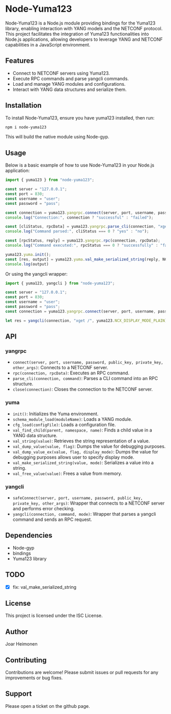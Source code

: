 # Node-Yuma123

Node-Yuma123 is a Node.js module providing bindings for the Yuma123 library, enabling interaction with YANG models and the NETCONF protocol. This project facilitates the integration of Yuma123 functionalities into Node.js applications, allowing developers to leverage YANG and NETCONF capabilities in a JavaScript environment.

## Features

- Connect to NETCONF servers using Yuma123.
- Execute RPC commands and parse yangcli commands.
- Load and manage YANG modules and configurations.
- Interact with YANG data structures and serialize them.

## Installation

To install Node-Yuma123, ensure you have yuma123 installed, then run:

```bash
npm i node-yuma123
```

This will build the native module using Node-gyp.

## Usage

Below is a basic example of how to use Node-Yuma123 in your Node.js application:

```javascript
import { yuma123 } from "node-yuma123";

const server = "127.0.0.1";
const port = 830;
const username = "user";
const password = "pass";

const connection = yuma123.yangrpc.connect(server, port, username, password, null, null, null);
console.log("Connection:", connection ? "successful" : "failed");

const [cliStatus, rpcData] = yuma123.yangrpc.parse_cli(connection, "xget /");
console.log("Command parsed:", cliStatus === 0 ? "yes" : "no");

const [rpcStatus, reply] = yuma123.yangrpc.rpc(connection, rpcData);
console.log("Command executed:", rpcStatus === 0 ? "successfully" : "failed");

yuma123.yuma.init();
const [res, output] = yuma123.yuma.val_make_serialized_string(reply, NCX_DISPLAY_MODE_XML_NONS);
console.log(output)
```
Or using the yangcli wrapper:
```javascript
import { yuma123, yangcli } from "node-yuma123";

const server = "127.0.0.1";
const port = 830;
const username = "user";
const password = "pass";
const connection = yuma123.yangrpc.connect(server, port, username, password, null, null, null);

let res = yangcli(connection, "xget /", yuma123.NCX_DISPLAY_MODE_PLAIN);
```

## API

### yangrpc

- `connect(server, port, username, password, public_key, private_key, other_args)`: Connects to a NETCONF server.
- `rpc(connection, rpcData)`: Executes an RPC command.
- `parse_cli(connection, command)`: Parses a CLI command into an RPC structure.
- `close(connection)`: Closes the connection to the NETCONF server.

### yuma

- `init()`: Initializes the Yuma environment.
- `schema_module_load(moduleName)`: Loads a YANG module.
- `cfg_load(configFile)`: Loads a configuration file.
- `val_find_child(parent, namespace, name)`: Finds a child value in a YANG data structure.
- `val_string(value)`: Retrieves the string representation of a value.
- `val_dump_value(value, flag)`: Dumps the value for debugging purposes.
- `val_dump_value_ex(value, flag, display_mode)`: Dumps the value for debugging purposes allows user to specify display mode.
- `val_make_serialized_string(value, mode)`: Serializes a value into a string.
- `val_free_value(value)`: Frees a value from memory.

### yangcli
- `safeConnect(server, port, username, password, public_key, private_key, other_args)`: Wrapper that connects to a NETCONF server and performs error checking.
- `yangcli(connection, command, mode)`: Wrapper that parses a yangcli command and sends an RPC request.

## Dependencies

- Node-gyp
- bindings
- Yuma123 library

## TODO
- [x] fix: val_make_serialized_string

## License

This project is licensed under the ISC License.

## Author

Joar Heimonen

## Contributing

Contributions are welcome! Please submit issues or pull requests for any improvements or bug fixes.

## Support

Please open a ticket on the github page.
